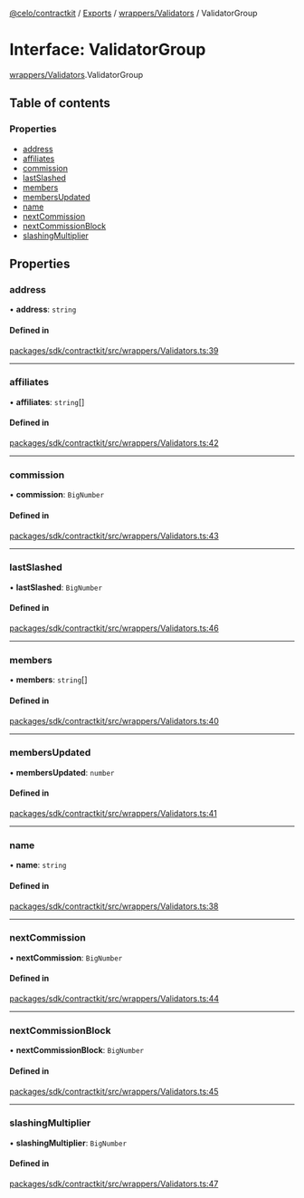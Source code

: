 [@celo/contractkit](../README.md) / [Exports](../modules.md) / [wrappers/Validators](../modules/wrappers_Validators.md) / ValidatorGroup

# Interface: ValidatorGroup

[wrappers/Validators](../modules/wrappers_Validators.md).ValidatorGroup

## Table of contents

### Properties

- [address](wrappers_Validators.ValidatorGroup.md#address)
- [affiliates](wrappers_Validators.ValidatorGroup.md#affiliates)
- [commission](wrappers_Validators.ValidatorGroup.md#commission)
- [lastSlashed](wrappers_Validators.ValidatorGroup.md#lastslashed)
- [members](wrappers_Validators.ValidatorGroup.md#members)
- [membersUpdated](wrappers_Validators.ValidatorGroup.md#membersupdated)
- [name](wrappers_Validators.ValidatorGroup.md#name)
- [nextCommission](wrappers_Validators.ValidatorGroup.md#nextcommission)
- [nextCommissionBlock](wrappers_Validators.ValidatorGroup.md#nextcommissionblock)
- [slashingMultiplier](wrappers_Validators.ValidatorGroup.md#slashingmultiplier)

## Properties

### address

• **address**: `string`

#### Defined in

[packages/sdk/contractkit/src/wrappers/Validators.ts:39](https://github.com/celo-org/developer-tooling/blob/master/packages/sdk/contractkit/src/wrappers/Validators.ts#L39)

___

### affiliates

• **affiliates**: `string`[]

#### Defined in

[packages/sdk/contractkit/src/wrappers/Validators.ts:42](https://github.com/celo-org/developer-tooling/blob/master/packages/sdk/contractkit/src/wrappers/Validators.ts#L42)

___

### commission

• **commission**: `BigNumber`

#### Defined in

[packages/sdk/contractkit/src/wrappers/Validators.ts:43](https://github.com/celo-org/developer-tooling/blob/master/packages/sdk/contractkit/src/wrappers/Validators.ts#L43)

___

### lastSlashed

• **lastSlashed**: `BigNumber`

#### Defined in

[packages/sdk/contractkit/src/wrappers/Validators.ts:46](https://github.com/celo-org/developer-tooling/blob/master/packages/sdk/contractkit/src/wrappers/Validators.ts#L46)

___

### members

• **members**: `string`[]

#### Defined in

[packages/sdk/contractkit/src/wrappers/Validators.ts:40](https://github.com/celo-org/developer-tooling/blob/master/packages/sdk/contractkit/src/wrappers/Validators.ts#L40)

___

### membersUpdated

• **membersUpdated**: `number`

#### Defined in

[packages/sdk/contractkit/src/wrappers/Validators.ts:41](https://github.com/celo-org/developer-tooling/blob/master/packages/sdk/contractkit/src/wrappers/Validators.ts#L41)

___

### name

• **name**: `string`

#### Defined in

[packages/sdk/contractkit/src/wrappers/Validators.ts:38](https://github.com/celo-org/developer-tooling/blob/master/packages/sdk/contractkit/src/wrappers/Validators.ts#L38)

___

### nextCommission

• **nextCommission**: `BigNumber`

#### Defined in

[packages/sdk/contractkit/src/wrappers/Validators.ts:44](https://github.com/celo-org/developer-tooling/blob/master/packages/sdk/contractkit/src/wrappers/Validators.ts#L44)

___

### nextCommissionBlock

• **nextCommissionBlock**: `BigNumber`

#### Defined in

[packages/sdk/contractkit/src/wrappers/Validators.ts:45](https://github.com/celo-org/developer-tooling/blob/master/packages/sdk/contractkit/src/wrappers/Validators.ts#L45)

___

### slashingMultiplier

• **slashingMultiplier**: `BigNumber`

#### Defined in

[packages/sdk/contractkit/src/wrappers/Validators.ts:47](https://github.com/celo-org/developer-tooling/blob/master/packages/sdk/contractkit/src/wrappers/Validators.ts#L47)
